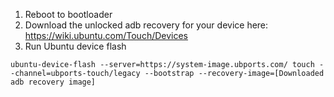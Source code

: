 1. Reboot to bootloader
2. Download the unlocked adb recovery for your device here: https://wiki.ubuntu.com/Touch/Devices
3. Run Ubuntu device flash

`ubuntu-device-flash --server=https://system-image.ubports.com/ touch
--channel=ubports-touch/legacy --bootstrap --recovery-image=[Downloaded adb recovery image]`